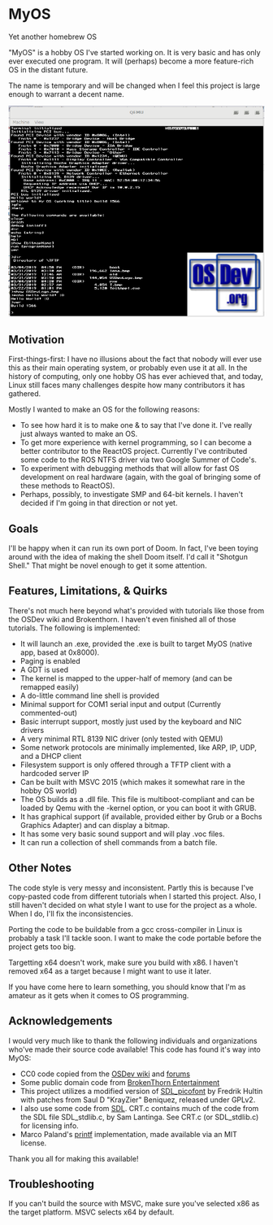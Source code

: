# MyOS
Yet another homebrew OS

"MyOS" is a hobby OS I've started working on. It is very basic and has only ever executed one program. It will (perhaps) become a more feature-rich OS in the distant future.

The name is temporary and will be changed when I feel this project is large enough to warrant a decent name.

![Screenshot with test image](https://raw.githubusercontent.com/coderTrevor/MyOS/master/Media/Screenshots/MyOS_Graphical1.png "MyOS Screenshot")


## Motivation
First-things-first: I have no illusions about the fact that nobody will ever use this as their main operating system, or probably even use it at all. In the history of computing, only one hobby OS has ever achieved that, and today, Linux still faces many challenges despite how many contributors it has gathered.

Mostly I wanted to make an OS for the following reasons:
* To see how hard it is to make one & to say that I've done it. I've really just always wanted to make an OS.
* To get more experience with kernel programming, so I can become a better contributor to the ReactOS project. Currently I've contributed some code to the ROS NTFS driver via two Google Summer of Code's.
* To experiment with debugging methods that will allow for fast OS development on real hardware (again, with the goal of bringing some of these methods to ReactOS).
* Perhaps, possibly, to investigate SMP and 64-bit kernels. I haven't decided if I'm going in that direction or not yet.

## Goals
I'll be happy when it can run its own port of Doom. In fact, I've been toying around with the idea of making the shell Doom itself. I'd call it "Shotgun Shell." That might be novel enough to get it some attention.

## Features, Limitations, & Quirks
There's not much here beyond what's provided with tutorials like those from the OSDev wiki and Brokenthorn. I haven't even finished all of those tutorials. The following is implemented:
* It will launch an .exe, provided the .exe is built to target MyOS (native app, based at 0x8000).
* Paging is enabled
* A GDT is used
* The kernel is mapped to the upper-half of memory (and can be remapped easily)
* A do-little command line shell is provided
* Minimal support for COM1 serial input and output (Currently commented-out)
* Basic interrupt support, mostly just used by the keyboard and NIC drivers
* A very minimal RTL 8139 NIC driver (only tested with QEMU)
* Some network protocols are minimally implemented, like ARP, IP, UDP, and a DHCP client
* Filesystem support is only offered through a TFTP client with a hardcoded server IP
* Can be built with MSVC 2015 (which makes it somewhat rare in the hobby OS world)
* The OS builds as a .dll file. This file is multiboot-compliant and can be loaded by Qemu with the -kernel option, or you can boot it with GRUB.
* It has graphical support (if available, provided either by Grub or a Bochs Graphics Adapter) and can display a bitmap.
* It has some very basic sound support and will play .voc files.
* It can run a collection of shell commands from a batch file.

## Other Notes
The code style is very messy and inconsistent. Partly this is because I've copy-pasted code from different tutorials when I started this project. Also, I still haven't decided on what style I want to use for the project as a whole. When I do, I'll fix the inconsistencies.

Porting the code to be buildable from a gcc cross-compiler in Linux is probably a task I'll tackle soon. I want to make the code portable before the project gets too big.

Targetting x64 doesn't work, make sure you build with x86. I haven't removed x64 as a target because I might want to use it later.

If you have come here to learn something, you should know that I'm as amateur as it gets when it comes to OS programming.

## Acknowledgements
I would very much like to thank the following individuals and organizations who've made their source code available! This code has found it's way into MyOS:
* CC0 code copied from the [OSDev wiki](https://wiki.osdev.org/Expanded_Main_Page) and [forums](http://forum.osdev.org/)
* Some public domain code from [BrokenThorn Entertainment](http://www.brokenthorn.com/Resources/OSDevIndex.html)
* This project utilizes a modified version of [SDL_picofont](http://nurd.se/~noname/?section=sdl_picofont) by Fredrik Hultin with patches from Saul D "KrayZier" Beniquez, released under GPLv2.
* I also use some code from [SDL](https://www.libsdl.org/). CRT.c contains much of the code from the SDL file SDL_stdlib.c, by Sam Lantinga. See CRT.c (or SDL_stdlib.c) for licensing info. 
* Marco Paland's [printf](https://github.com/mpaland) implementation, made available via an MIT license.

Thank you all for making this available!

## Troubleshooting
If you can't build the source with MSVC, make sure you've selected x86 as the target platform. MSVC selects x64 by default.
